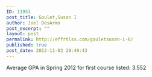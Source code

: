 ```yaml
---
ID: 11951
post_title: Goulet,Susan I
author: Joel DesArmo
post_excerpt: ""
layout: post
permalink: http://effrtlss.com/gouletsusan-i-6/
published: true
post_date: 2012-11-02 20:49:43
---
```

<p>Average GPA in Spring 2012 for first course listed: 3.552</p>